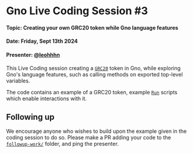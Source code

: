 # Gno Live Coding Session #3

#### Topic: Creating your own GRC20 token while Gno language features 
#### Date: Friday, Sept 13th 2024
#### Presenter: [@leohhhn](https://github.com/leohhhn)

This Live Coding session creating a [`GRC20`](https://gno.land/p/demo/grc/grc20) token
in Gno, while exploring Gno's language features, such as calling methods on 
exported top-level variables.

The code contains an example of a GRC20 token, example 
[`Run`](https://docs.gno.land/gno-tooling/cli/gnokey/state-changing-calls#run)
scripts which enable interactions with it. 

## Following up

We encourage anyone who wishes to build upon the example given in the coding
session to do so. Please make a PR adding your code to the 
[`followup-work/`](./followup-work) folder, and ping the presenter.